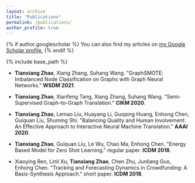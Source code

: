 ```yaml
---
layout: archive
title: "Publications"
permalink: /publications/
author_profile: true
---
```


{% if author.googlescholar %}
  You can also find my articles on <u><a href="{{author.googlescholar}}">my Google Scholar profile</a>.</u>
{% endif %}

{% include base_path %}

- **Tianxiang Zhao**, Xiang Zhang, Suhang Wang. "GraphSMOTE: Imbalanced Node Classification on Graphs with Graph Neural Networks." **WSDM 2021**.

- **Tianxiang Zhao**, Xianfeng Tang, Xiang Zhang, Suhang Wang. "Semi-Supervised Graph-to-Graph Translation." **CIKM 2020**.

- **Tianxiang Zhao**, Lemao Liu, Huayang Li, Guoping Huang, Enhong Chen, Guiquan Liu, Shuming Shi. "Balancing Quality and Human Involvement: An Effective Approach to Interactive Neural Machine Translation."  **AAAI 2020**.

- **Tianxiang Zhao**, Guiquan Liu, Le Wu, Chao Ma, Enhong Chen. "Energy Based Model for Zero Shot Learning." regular paper. **ICDM 2018**.

- Xiaoying Ren, Linli Xu, **Tianxiang Zhao**, Chen Zhu, Junliang Guo, Enhong Chen. "Tracking and Forecasting Dynamics in Crowdfunding: A Basis-Synthesis Approach." short paper. **ICDM 2018**.

